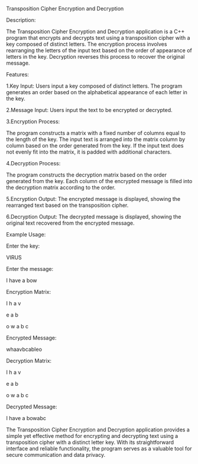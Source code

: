 Transposition Cipher Encryption and Decryption

Description:

The Transposition Cipher Encryption and Decryption application is a C++ program that encrypts and decrypts text using a transposition cipher with a key composed of distinct letters. The encryption process involves rearranging the letters of the input text based on the order of appearance of letters in the key. Decryption reverses this process to recover the original message.

Features:

1.Key Input: Users input a key composed of distinct letters. The program generates an order based on the alphabetical appearance of each letter in the key.

2.Message Input: Users input the text to be encrypted or decrypted.

3.Encryption Process:

The program constructs a matrix with a fixed number of columns equal to the length of the key.
The input text is arranged into the matrix column by column based on the order generated from the key.
If the input text does not evenly fit into the matrix, it is padded with additional characters.

4.Decryption Process:

The program constructs the decryption matrix based on the order generated from the key.
Each column of the encrypted message is filled into the decryption matrix according to the order.

5.Encryption Output: The encrypted message is displayed, showing the rearranged text based on the transposition cipher.

6.Decryption Output: The decrypted message is displayed, showing the original text recovered from the encrypted message.

Example Usage:

Enter the key:

VIRUS

Enter the message:

I have a bow

Encryption Matrix:

I   h a v

e   a   b

o w a b c

Encrypted Message:

whaavbcabIeo

Decryption Matrix:

I   h a v

e   a   b

o w a b c

Decrypted Message:

I have a bowabc

The Transposition Cipher Encryption and Decryption application provides a simple yet effective method for encrypting and decrypting text using a transposition cipher with a distinct letter key. With its straightforward interface and reliable functionality, the program serves as a valuable tool for secure communication and data privacy.
